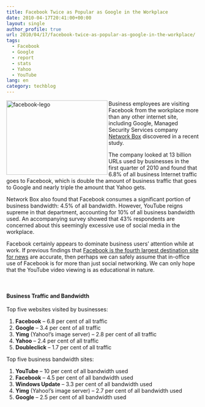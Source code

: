 ```yaml
---
title: Facebook Twice as Popular as Google in the Workplace
date: 2010-04-17T20:41:00+00:00
layout: single
author_profile: true
url: 2010/04/17/facebook-twice-as-popular-as-google-in-the-workplace/
tags:
  - Facebook
  - Google
  - report
  - stats
  - Yahoo
  - YouTube
lang: en
category: techblog
---
```

[<img title="facebook-lego" border="0" alt="facebook-lego" align="left" src="http://lh5.ggpht.com/_vaUVXcmC3OI/S8oWBE26phI/AAAAAAAACAY/LPPtQ9tem_I/facebook-lego_thumb%5B2%5D.jpg?imgmax=800" width="264" height="194" />](http://lh4.ggpht.com/_vaUVXcmC3OI/S8oV_So43FI/AAAAAAAACAU/KE_tX9nEIx8/s1600-h/facebook-lego%5B4%5D.jpg) Business employees are visiting Facebook from the workplace more than any other internet site, including Google, Managed Security Services company [Network Box](http://www.network-box.com/node/533) discovered in a recent study. 

The company looked at 13 billion URLs used by businesses in the first quarter of 2010 and found that 6.8% of all business Internet traffic goes to Facebook, which is double the amount of business traffic that goes to Google and nearly triple the amount that Yahoo gets. 

Network Box also found that Facebook consumes a significant portion of business bandwidth: 4.5% of all bandwidth. However, YouTube reigns supreme in that department, accounting for 10% of all business bandwidth used. An accompanying survey showed that 43% respondents are concerned about this seemingly excessive use of social media in the workplace. 

Facebook certainly appears to dominate business users’ attention while at work. If previous findings that [Facebook is the fourth largest destination site for news](http://paidcontent.org/article/419-facebooks-new-role-news-site/) are accurate, then perhaps we can safely assume that in-office use of Facebook is for more than just social networking. We can only hope that the YouTube video viewing is as educational in nature. 

  

#### Business Traffic and Bandwidth

Top five websites visited by businesses: 

  1. **Facebook** – 6.8 per cent of all traffic 
  2. **Google** – 3.4 per cent of all traffic 
  3. **Yimg** (Yahoo!’s image server) – 2.8 per cent of all traffic 
  4. **Yahoo** – 2.4 per cent of all traffic 
  5. **Doubleclick** – 1.7 per cent of all traffic

Top five business bandwidth sites: 

  1. **YouTube** – 10 per cent of all bandwidth used 
  2. **Facebook** – 4.5 per cent of all bandwidth used 
  3. **Windows Update** – 3.3 per cent of all bandwidth used 
  4. **Yimg** (Yahoo!’s image server) – 2.7 per cent of all bandwidth used 
  5. **Google** – 2.5 per cent of all bandwidth used